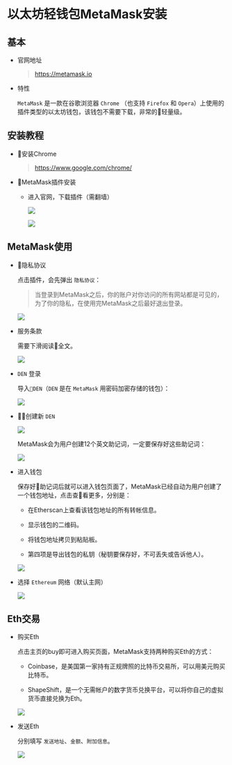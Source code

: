 # 以太坊轻钱包MetaMask安装

## 基本

- 官网地址

    > https://metamask.io

- 特性

    `MetaMask` 是一款在谷歌浏览器 `Chrome` （也支持 `Firefox` 和 `Opera`）上使用的插件类型的以太坊钱包，该钱包不需要下载，非常的轻量级。

## 安装教程

- 安装Chrome

    > https://www.google.com/chrome/

- MetaMask插件安装

    - 进入官网，下载插件（需翻墙）

        ![](http://cdn.heroxu.com/20180514152628068830902.png)

        ![](http://cdn.heroxu.com/20180514152628090473344.png)

## MetaMask使用

- 隐私协议

    点击插件，会先弹出 `隐私协议`：
    
    > 当登录到MetaMask之后，你的账户对你访问的所有网站都是可见的，为了你的隐私，在使用完MetaMask之后最好退出登录。

    ![](http://cdn.heroxu.com/20180514152628115611863.png)

- 服务条款

    需要下滑阅读全文。

    ![](http://cdn.heroxu.com/20180514152628135552855.png)

- `DEN` 登录

    导入`DEN`（`DEN` 是在 `MetaMask` 用密码加密存储的钱包）：

    ![](http://cdn.heroxu.com/20180514152628152028571.png)

- 创建新 `DEN`

    ![](http://cdn.heroxu.com/20180514152628251553894.png)

    MetaMask会为用户创建12个英文助记词，一定要保存好这些助记词：

    ![](http://cdn.heroxu.com/20180514152628271225430.png)

- 进入钱包

    保存好助记词后就可以进入钱包页面了，MetaMask已经自动为用户创建了一个钱包地址，点击查看更多，分别是：

    - 在Etherscan上查看该钱包地址的所有转帐信息。
        
    - 显示钱包的二维码。
    
    - 将钱包地址拷贝到粘贴板。
    
    - 第四项是导出钱包的私钥（秘钥要保存好，不可丢失或告诉他人）。

    ![](http://cdn.heroxu.com/20180514152628291845705.png)

- 选择 `Ethereum` 网络（默认主网）

    ![](http://cdn.heroxu.com/20180514152628318377433.png)

## Eth交易

- 购买Eth

    点击主页的buy即可进入购买页面，MetaMask支持两种购买Eth的方式：
    
    - Coinbase，是美国第一家持有正规牌照的比特币交易所，可以用美元购买比特币。

    - ShapeShift，是一个无需帐户的数字货币兑换平台，可以将你自己的虚拟货币直接兑换为Eth。

    ![](http://cdn.heroxu.com/20180514152628331877663.png)

- 发送Eth

    分别填写 `发送地址`、`金额`、`附加信息`。

    ![](http://cdn.heroxu.com/20180514152628347636318.png)